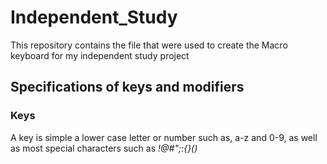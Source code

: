 # Independent_Study
This repository contains the file that were used to create the Macro keyboard for my independent study project


## Specifications of keys and modifiers

  ### Keys
  A key is simple a lower case letter or number such as, a-z and 0-9, as well as most special characters such as *!@#";:{}()*
